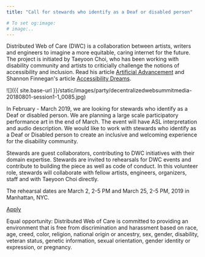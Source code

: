 ```yaml
---
title: "Call for stewards who identify as a Deaf or disabled person"

# To set og:image:
# image:.. 
---
```


Distributed Web of Care (DWC) is a collaboration between artists, writers and engineers to imagine a more equitable, caring internet for the future. The project is initiated by Taeyoon Choi, who has been working with disability community and artists to criticially challenge the notions of accessibility and inclusion. Read his article [Artificial Advancement](https://thenewinquiry.com/artificial-advancements/) and Shannon Finnegan's article [Accessibility Dreams](http://distributedweb.care/posts/accessibility-dreams/). 


![]({{ site.base-url }}/static/images/party/decentralizedwebsummitmedia-20180801-session1-1_0085.jpg)

In February - March 2019, we are looking for stewards who identify as a Deaf or disabled person. We are planning a large scale participatory performance art in the end of March. The event will have ASL interpretation and audio description. We would like to work with stewards who identify as a Deaf or Disabled person to create an inclusive and welcoming experience for the disability community.   

Stewards are guest collaborators, contributing to DWC initiatives with their domain expertise. Stewards are invited to rehearsals for DWC events and contribute to building the piece as well as code of conduct. In this volunteer role, stewards will collaborate with fellow artists, engineers, organizers, staff and with Taeyoon Choi directly.  

The rehearsal dates are March 2, 2-5 PM and March 25, 2-5 PM, 2019 in Manhattan, NYC. 

[Apply](https://airtable.com/shrJKwgf305PUDKjm)

Equal opportunity:
Distributed Web of Care is committed to providing an environment that is free from discrimination and harassment based on race, age, creed, color, religion, national origin or ancestry, sex, gender, disability, veteran status, genetic information, sexual orientation, gender identity or expression, or pregnancy. 

